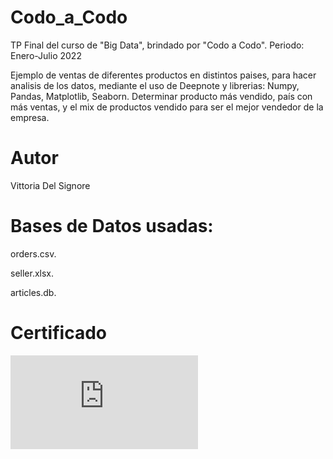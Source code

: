 # Codo_a_Codo
TP Final del curso de "Big Data", brindado por "Codo a Codo".
Periodo: Enero-Julio 2022

Ejemplo de ventas de diferentes productos en distintos paises, para hacer analisis de los datos, mediante el uso de Deepnote y librerias: Numpy, Pandas, Matplotlib, Seaborn. Determinar producto más vendido, país con más ventas, y el mix de productos vendido para ser el mejor vendedor de la empresa.

# Autor
Vittoria Del Signore

# Bases de Datos usadas:
orders.csv.

seller.xlsx.

articles.db. 

# Certificado

![Certificado Codo a Codo Jul'22](https://github.com/vittoriadelsignore/Codo_a_Codo/blob/master/Certificado%20Codo%20a%20Codo%20-%20Big%20Data.pdf)

